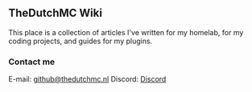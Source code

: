 ## TheDutchMC Wiki

This place is a collection of articles I've written for my homelab, for my coding projects, and guides for my plugins.

### Contact me
E-mail: github@thedutchmc.nl
Discord: [Discord](https://discord.gg/xE3FcGj)